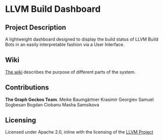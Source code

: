 # LLVM Build Dashboard

## Project Description
A lightweight dashboard designed to display the build status of LLVM Build Bots in an easily interpretable fashion via a User Interface.

## Wiki
[The wiki](https://github.com/googleinterns/step240-2020/wiki) describes the purpose of different parts of the system.

## Contributions
**The Graph Geckos Team**.
Meike Baumgärtner
Krasimir Georgiev
Samuel Sogbesan
Bogdan Ciobanu
Masha Samsikova

## Licensing
Licensed under Apache 2.0, inline with the licensing of the [LLVM Project](https://github.com/llvm/llvm-project)
